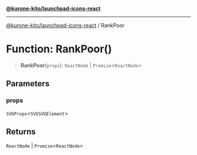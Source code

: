 [**@kurone-kito/launchpad-icons-react**](../README.md)

***

[@kurone-kito/launchpad-icons-react](../globals.md) / RankPoor

# Function: RankPoor()

> **RankPoor**(`props`): `ReactNode` \| `Promise`\<`ReactNode`\>

## Parameters

### props

`SVGProps`\<`SVGSVGElement`\>

## Returns

`ReactNode` \| `Promise`\<`ReactNode`\>
